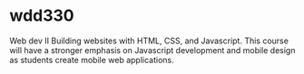 # wdd330
Web dev II
Building websites with HTML, CSS, and Javascript. This course will have a stronger emphasis on Javascript development and mobile design as students create mobile web applications.
